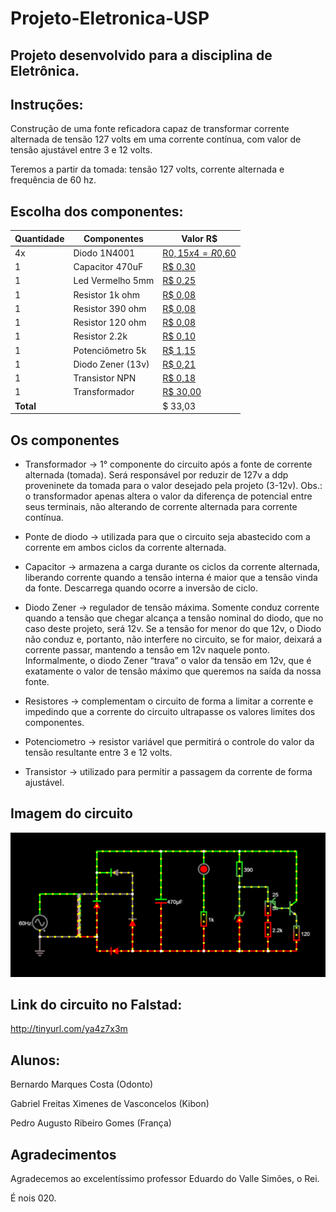 # Projeto-Eletronica-USP

## Projeto desenvolvido para a disciplina de Eletrônica.

## Instruções:

Construção de uma fonte reficadora capaz de transformar corrente alternada de tensão 127 volts em uma corrente contínua, com valor de tensão ajustável entre 3 e 12 volts. 

Teremos a partir da tomada: tensão 127 volts, corrente alternada e frequência de 60 hz.

## Escolha dos componentes:
| Quantidade | Componentes       | Valor R$ |
|------------|-------------------|----------|
| 4x         | Diodo 1N4001      | [R$0,15  x  4 = R$0,60](https://www.baudaeletronica.com.br/diodo-1n4001.html) |
| 1          | Capacitor 470uF   | [R$ 0,30](https://www.baudaeletronica.com.br/capacitor-eletrolitico-470uf-25v.html) |
| 1          | Led Vermelho 5mm  | [R$ 0,25](https://www.baudaeletronica.com.br/led-difuso-5mm-vermelho.html) |
| 1          | Resistor 1k ohm   | [R$ 0,08](https://www.baudaeletronica.com.br/resistor-1k-5-1-4w.html) |
| 1          | Resistor 390 ohm  | [R$ 0,08](https://www.baudaeletronica.com.br/resistor-390r-5-1-4w.html) |
| 1          | Resistor 120 ohm  | [R$ 0,08](https://www.baudaeletronica.com.br/resistor-120r-5-1-4w.html) |
| 1          | Resistor 2.2k     | [R$ 0,10](https://daeletrica.com.br/resistor-2-2k-1-4w-x10-unidades.html) |
| 1          | Potenciômetro  5k | [R$ 1,15](https://www.baudaeletronica.com.br/potenciometro-linear-de-5k-5000.html) |
| 1          | Diodo Zener (13v) | [R$ 0,21](https://www.baudaeletronica.com.br/diodo-zener-1n4743-13v-1w.html) |
| 1          | Transistor NPN    | [R$ 0,18](https://www.baudaeletronica.com.br/transistor-npn-bc548.html) |
| 1          | Transformador     | [R$ 30,00](https://produto.mercadolivre.com.br/MLB-1342308413-transformador-024v-1a-trafo-bivolt-_JM?matt_tool=82322591&matt_word&gclid=EAIaIQobChMI-svhvuT_6QIVhA-RCh3n7geDEAQYAyABEgIohPD_BwE&quantity=1) |
| **Total**  |                   |  $ 33,03 |

## Os componentes

* Transformador -> 1° componente do circuito após a fonte de corrente alternada (tomada). Será responsável por reduzir de 127v a ddp proveninete da tomada para o valor desejado pela projeto (3-12v).
Obs.: o transformador apenas altera o valor da diferença de potencial entre seus terminais, não alterando de corrente alternada para corrente contínua.
 
* Ponte de diodo -> utilizada para que o circuito seja abastecido com a corrente em ambos ciclos da corrente alternada.  

* Capacitor -> armazena a carga durante os ciclos da corrente alternada, liberando corrente quando a tensão interna é maior que a tensão vinda da fonte. Descarrega quando ocorre a inversão de ciclo. 

* Diodo Zener -> regulador de tensão máxima. Somente conduz corrente quando a tensão que chegar alcança a tensão nominal do diodo, que no caso deste projeto, será 12v. Se a tensão for menor do que 12v, o Diodo não conduz e, portanto, não interfere no circuito, se for maior, deixará a corrente passar, mantendo a tensão em 12v naquele ponto.
Informalmente, o diodo Zener “trava” o valor da tensão em 12v, que é exatamente o valor de tensão  máximo que queremos na saída da nossa fonte.

* Resistores -> complementam o circuito de forma a limitar a corrente e impedindo que a corrente do circuito ultrapasse os valores limites dos componentes.

* Potenciometro -> resistor variável que permitirá o controle do valor da tensão resultante entre 3 e 12 volts.

* Transistor -> utilizado para permitir a passagem da corrente de forma ajustável.

## Imagem do circuito
<img src="./Imagens-Simulação/Simulação.png">


## Link do circuito no Falstad:
http://tinyurl.com/ya4z7x3m

## Alunos:
Bernardo Marques Costa (Odonto)

Gabriel Freitas Ximenes de Vasconcelos (Kibon)  

Pedro Augusto Ribeiro Gomes (França)

## Agradecimentos

Agradecemos ao excelentíssimo professor Eduardo do Valle Simões, o Rei.

É nois 020.
